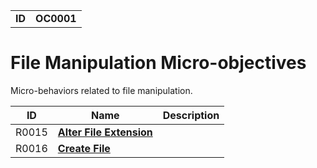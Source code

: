 |||
|---|---|
|**ID**|**OC0001**|


# File Manipulation Micro-objectives #
Micro-behaviors related to file manipulation.

|ID|Name|Description|
|---|---|---|
|R0015|[**Alter File Extension**](https://github.com/MBCProject/mbc-markdown/blob/master/micro-behaviors/file-manipulation/alter-extend.md)||
|R0016|[**Create File**](https://github.com/MBCProject/mbc-markdown/blob/master/micro-behaviors/file-manipulation/create-file.md)||
